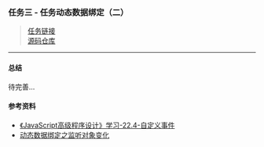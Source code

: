 ### 任务三 - 任务动态数据绑定（二）
> [任务链接](http://ife.baidu.com/course/detail/id/20)  
[源码仓库](https://github.com/DOTA2mm/ife/tree/master/task3)  
---
#### 总结
待完善...

#### 参考资料
- [《JavaScript高级程序设计》学习-22.4-自定义事件](http://pages.fedt.xin/2016/08/17/%E8%87%AA%E5%AE%9A%E4%B9%89%E4%BA%8B%E4%BB%B6/)
- [动态数据绑定之监听对象变化](http://ife.baidu.com/note/detail/id/302)